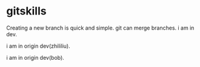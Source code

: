 # gitskills
Creating a new branch is quick and simple.
git can merge branches.
i am in dev.

i am in origin dev(zhililiu).

i am in origin dev(bob).


